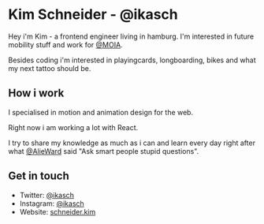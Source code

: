 # Kim Schneider - @ikasch

Hey i'm Kim - a frontend engineer living in hamburg. I'm interested in future mobility stuff and work for [@MOIA](http://moia.io).

Besides coding i'm interested in playingcards, longboarding, bikes and what my next tattoo should be.

## How i work

I specialised in motion and animation design for the web.

Right now i am working a lot with React.

I try to share my knowledge as much as i can and learn every day right after what [@AlieWard](https://twitter.com/AlieWard) said "Ask smart people stupid questions".

## Get in touch

- Twitter: [@ikasch](https://twitter.com/ikasch)
- Instagram: [@ikasch](https://instagram.com/ikasch)
- Website: [schneider.kim](https://schneider.kim)
